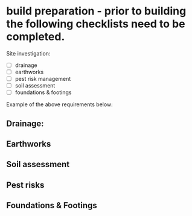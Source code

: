 # build preparation - prior to building the following checklists need to be completed.

Site investigation:
- [ ] drainage
- [ ] earthworks
- [ ] pest risk management
- [ ] soil assessment
- [ ] foundations & footings

Example of the above requirements below:

## Drainage: 

## Earthworks

## Soil assessment 

## Pest risks

## Foundations & Footings
